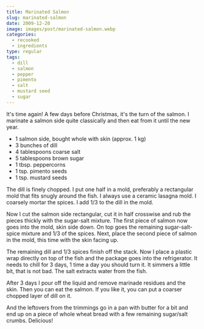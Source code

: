 ```yaml
---
title: Marinated Salmon
slug: marinated-salmon
date: 2009-12-20
image: images/post/marinated-salmon.webp
categories: 
  - recooked
  - ingredients
type: regular
tags: 
  - dill
  - salmon
  - pepper
  - pimento
  - salt
  - mustard seed
  - sugar
---
```


It's time again! A few days before Christmas, it's the turn of the salmon. I marinate a salmon side quite classically and then eat from it until the new year.

* 1 salmon side, bought whole with skin (approx. 1 kg) 
* 3 bunches of dill 
* 4 tablespoons coarse salt 
* 5 tablespoons brown sugar 
* 1 tbsp. peppercorns 
* 1 tsp. pimento seeds 
* 1 tsp. mustard seeds

The dill is finely chopped. I put one half in a mold, preferably a rectangular mold that fits snugly around the fish. I always use a ceramic lasagna mold. I coarsely mortar the spices. I add 1/3 to the dill in the mold.

Now I cut the salmon side rectangular, cut it in half crosswise and rub the pieces thickly with the sugar-salt mixture. The first piece of salmon now goes into the mold, skin side down. On top goes the remaining sugar-salt-spice mixture and 1/3 of the spices. Next, place the second piece of salmon in the mold, this time with the skin facing up.

The remaining dill and 1/3 spices finish off the stack. Now I place a plastic wrap directly on top of the fish and the package goes into the refrigerator. It needs to chill for 3 days, 1 time a day you should turn it. It simmers a little bit, that is not bad. The salt extracts water from the fish.

After 3 days I pour off the liquid and remove marinade residues and the skin. Then you can eat the salmon. If you like it, you can put a coarser chopped layer of dill on it.

And the leftovers from the trimmings go in a pan with butter for a bit and end up on a piece of whole wheat bread with a few remaining sugar/salt crumbs. Delicious!

>